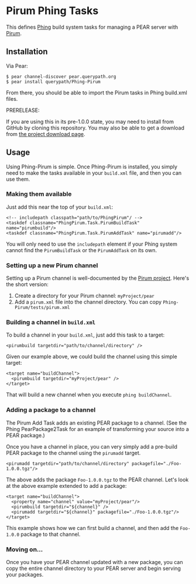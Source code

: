 # Pirum Phing Tasks

This defines [Phing](http://phing.info) build system tasks for managing a PEAR server with [Pirum](http://pirum-project.org).

## Installation

Via Pear:

    $ pear channel-discover pear.querypath.org
    $ pear install querypath/Phing-Pirum

From there, you should be able to import the Pirum tasks in Phing build.xml files.

PRERELEASE:

If  you are using this in its pre-1.0.0 state, you may need to install from GitHub by cloning this repository. You may also be able to get a download from [the project download page](http://github.com/technosophos/Phing-Pirum/downloads).

## Usage

Using Phing-Pirum is simple. Once Phing-Pirum is installed, you simply need to make the tasks available in your `build.xml` file, and then you can use them.

### Making them available

Just add this near the top of your `build.xml`:

    <!-- includepath classpath="path/to/PhingPirum"/ -->
    <taskdef classname="PhingPirum.Task.PirumBuildTask" name="pirumbuild"/>
    <taskdef classname="PhingPirum.Task.PirumAddTask" name="pirumadd"/>
    
You will only need to use the `includepath` element if your Phing system cannot find the `PirumBuildTask` or the `PirumAddTask` on its own.

### Setting up a new Pirum channel

Setting up a Pirum channel is well-documented by the [Pirum project](http://pirum-project.org). Here's the short version:

  1. Create a directory for your Pirum channel: `myProject/pear`
  2. Add a `pirum.xml` file into the channel directory. You can copy `Phing-Pirum/tests/pirum.xml`

### Building a channel in `build.xml`

To build a channel in your `build.xml`, just add this task to a target:

    <pirumbuild targetdir="path/to/channel/directory" />
    
Given our example above, we could build the channel using this simple target:

    <target name="buildChannel">
      <pirumbuild targetdir="myProject/pear" />
    </target>

That will build a new channel when you execute `phing buildChannel`.

### Adding a package to a channel

The Pirum Add Task adds an existing PEAR package to a channel. (See the Phing PearPackage2Task for an example of transforming your source into a PEAR package.)

Once you have a channel in place, you can very simply add a pre-build PEAR package to the channel using the `pirumadd` target.

    <pirumadd targetdir="path/to/channel/directory" packagefile="./Foo-1.0.0.tgz"/>

The above adds the package `Foo-1.0.0.tgz` to the PEAR channel. Let's look at the above example extended to add a package:

    <target name="buildChannel">
      <property name="channel" value="myProject/pear"/>
      <pirumbuild targetdir="${channel}" />
      <pirumadd targetdir="${channel}" packagefile="./Foo-1.0.0.tgz"/>
    </target>

This example shows how we can first build a channel, and then add the `Foo-1.0.0` package to that channel.

### Moving on...

Once you have your PEAR channel updated with a new package, you can copy the entire channel directory to your PEAR server and begin serving your packages.